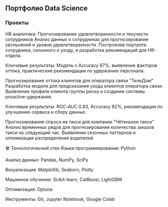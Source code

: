 ## Портфолио Data Science

### Проекты
HR аналитика: Прогнозирование удовлетворенности и текучести сотрудников
Анализ данных о сотрудниках для прогнозирования увольнений и уровня удовлетворенности. Построение портрета сотрудника, склонного к уходу, и разработка рекомендаций для HR-отдела.

Ключевые результаты: Модель с Accuracy 87%, выявление факторов оттока, практические рекомендации по удержанию персонала.

Прогнозирование оттока клиентов для оператора связи "ТелеДом"
Разработка модели для предсказания ухода клиентов оператора связи. Выявление профиля клиента группы риска и создание системы proactive-удержания.

Ключевые результаты: ROC-AUC 0.93, Accuracy 92%, рекомендации по улучшению сервиса и сбору данных.

Прогнозирование спроса на такси для компании "Чётенькое такси"
Анализ временных рядов для прогнозирования количества заказов такси на следующий час. Выявление сезонных паттернов и оптимизация распределения водителей.

🛠️ Технологический стек
Языки программирования: Python

Анализ данных: Pandas, NumPy, SciPy

Визуализация: Matplotlib, Seaborn, Plotly

Машинное обучение: Scikit-learn, CatBoost, LightGBM

Оптимизация: Optuna

Инструменты: Git, Jupyter Notebook, Google Colab
